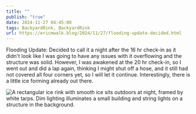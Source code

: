 ```yaml
---
title: ""
publish: "true"
date: 2024-11-27 04:45:00
tags: BackyardRink, BackyardRink
url: https://ericmwalk.blog/2024/11/27/flooding-update-decided.html
---
```


Flooding Update: Decided to call it a night after the 16 hr check-in as it didn't look like I was going to have any issues with it overflowing and the structure was solid. However, I was awakened at the 20 hr check-in, so I went out and did a lap again, thinking I might shut off a hose, and it still had not covered all four corners yet, so I will let it continue. Interestingly, there is a little ice forming already out there.

![A rectangular ice rink with smooth ice sits outdoors at night, framed by white tarps. Dim lighting illuminates a small building and string lights on a structure in the background.](https://ericmwalk.blog/uploads/2024/img-1021.jpeg)